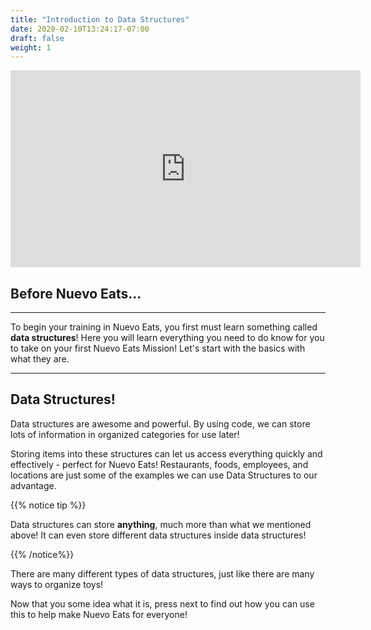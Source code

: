 ```yaml
---
title: "Introduction to Data Structures"
date: 2020-02-10T13:24:17-07:00
draft: false
weight: 1
---
```


<p style="text-align: center;"><iframe width="560" height="315" src="https://www.youtube.com/embed/rqehPi2dtXw" frameborder="0" allow="accelerometer; autoplay; clipboard-write; encrypted-media; gyroscope; picture-in-picture" allowfullscreen></iframe></p>

<!--<link rel="stylesheet" href="../../style.css">-->

## Before Nuevo Eats...

<hr> 

To begin your training in Nuevo Eats, you first must learn something called **data structures**! Here you will learn everything you need to do know for you to take on your first Nuevo Eats Mission! Let's start with the basics with what they are.

<hr>

## Data Structures!

Data structures are awesome and powerful. By using code, we can store lots of information in organized categories for use later! 

Storing items into these structures can let us access everything quickly and effectively - perfect for Nuevo Eats! Restaurants, foods, employees, and locations are just some of the examples we can use Data Structures to our advantage.

{{% notice tip %}}

Data structures can store **anything**, much more than what we mentioned above!
It can even store different data structures inside data structures!

{{% /notice%}}

There are many different types of data structures, just like there are many ways to organize toys!

Now that you some idea what it is, press next to find out how you can use this to help make Nuevo Eats for everyone!